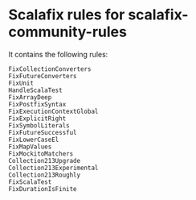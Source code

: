 # Scalafix rules for scalafix-community-rules

It contains the following rules:
```
FixCollectionConverters
FixFutureConverters
FixUnit
HandleScalaTest
FixArrayDeep
FixPostfixSyntax
FixExecutionContextGlobal
FixExplicitRight
FixSymbolLiterals
FixFutureSuccessful
FixLowerCaseEl
FixMapValues
FixMockitoMatchers
Collection213Upgrade
Collection213Experimental
Collection213Roughly
FixScalaTest
FixDurationIsFinite
```